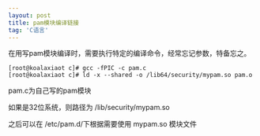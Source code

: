 ```yaml
---
layout: post
title: pam模块编译链接
tag: 'C语言'
---
```


在用写pam模块编译时，需要执行特定的编译命令，经常忘记参数，特备忘之。

```
[root@koalaxiaot c]# gcc -fPIC -c pam.c
[root@koalaxiaot c]# ld -x --shared -o /lib64/security/mypam.so pam.o
```

pam.c为自己写的pam模块

如果是32位系统，则路径为 /lib/security/mypam.so

之后可以在 /etc/pam.d/下根据需要使用 mypam.so 模块文件
